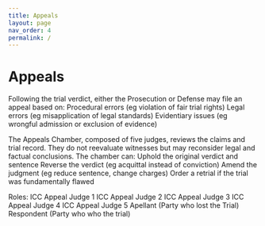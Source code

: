 ```yaml
---
title: Appeals
layout: page
nav_order: 4
permalink: /
---
```


# Appeals

Following the trial verdict, either the Prosecution or Defense may file an appeal based on:
Procedural errors (eg violation of fair trial rights)
Legal errors (eg misapplication of legal standards)
Evidentiary issues (eg wrongful admission or exclusion of evidence)

The Appeals Chamber, composed of five judges, reviews the claims and trial record. They do not reevaluate witnesses but may reconsider legal and factual conclusions. The chamber can:
Uphold the original verdict and sentence
Reverse the verdict (eg acquittal instead of conviction)
Amend the judgment (eg reduce sentence, change charges)
Order a retrial if the trial was fundamentally flawed

Roles:
    ICC Appeal Judge 1
    ICC Appeal Judge 2
    ICC Appeal Judge 3
    ICC Appeal Judge 4
    ICC Appeal Judge 5
    Apellant (Party who lost the Trial)
    Respondent (Party who who the trial)